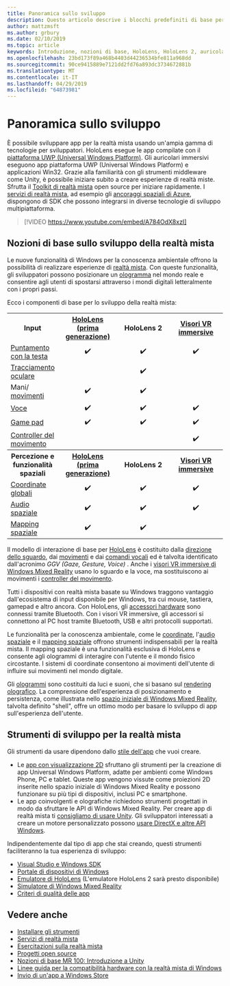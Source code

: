 ```yaml
---
title: Panoramica sullo sviluppo
description: Questo articolo descrive i blocchi predefiniti di base per lo sviluppo di un'app di realtà mista di Windows.
author: mattzmsft
ms.author: grbury
ms.date: 02/10/2019
ms.topic: article
keywords: Introduzione, nozioni di base, HoloLens, HoloLens 2, auricolare immersivo, Unity, Visual Studio
ms.openlocfilehash: 23bd173f89a468b4403d44236534bfe811a968dd
ms.sourcegitcommit: 90ce9415889e7121dd2fd76a893dc3734672881b
ms.translationtype: MT
ms.contentlocale: it-IT
ms.lasthandoff: 04/29/2019
ms.locfileid: "64873981"
---
```

# <a name="development-overview"></a>Panoramica sullo sviluppo

È possibile sviluppare app per la realtà mista usando un'ampia gamma di tecnologie per sviluppatori.  HoloLens esegue le app compilate con il [piattaforma UWP (Universal Windows Platform)](https://dev.windows.com/getstarted).  Gli auricolari immersivi eseguono app piattaforma UWP (Universal Windows Platform) e applicazioni Win32.
Grazie alla familiarità con gli strumenti middleware come Unity, è possibile iniziare subito a creare esperienze di realtà miste.  Sfrutta il [Toolkit di realtà mista](install-the-tools.md) open source per iniziare rapidamente.
I <a href="https://azure.microsoft.com/topic/mixed-reality" target="_blank">servizi di realtà mista</a>, ad esempio gli <a href="https://docs.microsoft.com/azure/spatial-anchors" target="_blank">ancoraggi spaziali di Azure</a>, dispongono di SDK che possono integrarsi in diverse tecnologie di sviluppo multipiattaforma.

>[!VIDEO https://www.youtube.com/embed/A784OdX8xzI]

## <a name="basics-of-mixed-reality-development"></a>Nozioni di base sullo sviluppo della realtà mista

Le nuove funzionalità di Windows per la conoscenza ambientale offrono la possibilità di realizzare esperienze di [realtà mista](mixed-reality.md). Con queste funzionalità, gli sviluppatori possono posizionare un [ologramma](hologram.md) nel mondo reale e consentire agli utenti di spostarsi attraverso i mondi digitali letteralmente con i propri passi. 

Ecco i componenti di base per lo sviluppo della realtà mista:

<table>
<tr>
<th>Input</th><th style="width:150px"> <a href="hololens-hardware-details.md">HoloLens (prima generazione)</a></th><th style="width:150px">HoloLens 2</th><th style="width:150px"> <a href="immersive-headset-hardware-details.md">Visori VR immersive</a></th>
</tr><tr>
<td> <a href="gaze.md">Puntamento con la testa</a></td><td style="text-align: center;">✔️</td><td style="text-align: center;">✔️</td><td style="text-align: center;">✔️</td>
</tr><tr>
<td> <a href="gaze.md">Tracciamento oculare</a></td><td></td><td style="text-align: center;">✔️</td><td></td>
</tr><tr>
<td> Mani/ <a href="gestures.md">movimenti</a></td><td style="text-align: center;">✔️</td><td style="text-align: center;">✔️</td><td></td>
</tr><tr>
<td> <a href="voice-input.md">Voce</a></td><td style="text-align: center;">✔️</td><td style="text-align: center;">✔️</td><td style="text-align: center;">✔️</td>
</tr><tr>
<td> <a href="hardware-accessories.md">Game pad</a></td><td style="text-align: center;">✔️</td><td style="text-align: center;">✔️</td><td style="text-align: center;">✔️</td>
</tr><tr>
<td> <a href="motion-controllers.md">Controller del movimento</a></td><td></td><td></td><td style="text-align: center;">✔️</td>
</tr><tr>
<th> Percezione e funzionalità spaziali</th><th style="width:150px"> <a href="hololens-hardware-details.md">HoloLens (prima generazione)</a></th><th style="width:150px">HoloLens 2</th><th style="width:150px"> <a href="immersive-headset-hardware-details.md">Visori VR immersive</a></th>
</tr><tr>
<td> <a href="coordinate-systems.md">Coordinate globali</a></td><td style="text-align: center;">✔️</td><td style="text-align: center;">✔️</td><td style="text-align: center;">✔️</td>
</tr><tr>
<td> <a href="spatial-sound.md">Audio spaziale</a></td><td style="text-align: center;">✔️</td><td style="text-align: center;">✔️</td><td style="text-align: center;">✔️</td>
</tr><tr>
<td> <a href="spatial-mapping.md">Mapping spaziale</a></td><td style="text-align: center;">✔️</td><td style="text-align: center;">✔️</td><td></td>
</tr>
</table>



Il modello di interazione di base per [HoloLens](hololens-hardware-details.md) è costituito dalla [direzione dello sguardo](gaze.md), dai [movimenti](gestures.md) e dai [comandi vocali](voice-input.md) ed è talvolta identificato dall'acronimo *GGV (Gaze, Gesture, Voice)* . Anche i [visori VR immersive di Windows Mixed Reality](immersive-headset-hardware-details.md) usano lo sguardo e la voce, ma sostituiscono ai movimenti i [controller del movimento](motion-controllers.md).


Tutti i dispositivi con realtà mista basate su Windows traggono vantaggio dall'ecosistema di input disponibile per Windows, tra cui mouse, tastiera, gamepad e altro ancora. Con HoloLens, gli [accessori hardware](hardware-accessories.md) sono connessi tramite Bluetooth. Con i visori VR immersive, gli accessori si connettono al PC host tramite Bluetooth, USB e altri protocolli supportati.

Le funzionalità per la conoscenza ambientale, come le [coordinate](coordinate-systems.md), l'[audio spaziale](spatial-sound.md) e il [mapping spaziale](spatial-mapping.md) offrono strumenti indispensabili per la realtà mista. Il mapping spaziale è una funzionalità esclusiva di HoloLens e consente agli ologrammi di interagire con l'utente e il mondo fisico circostante. I sistemi di coordinate consentono ai movimenti dell'utente di influire sui movimenti nel mondo digitale.

Gli [ologrammi](hologram.md) sono costituiti da luci e suoni, che si basano sul [rendering olografico](rendering.md). La comprensione dell'esperienza di posizionamento e persistenza, come illustrata nello [spazio iniziale di Windows Mixed Reality](navigating-the-windows-mixed-reality-home.md), talvolta definito "shell", offre un ottimo modo per basare lo sviluppo di app sull'esperienza dell'utente.

## <a name="tools-for-developing-for-mixed-reality"></a>Strumenti di sviluppo per la realtà mista

Gli strumenti da usare dipendono dallo [stile dell'app](app-views.md) che vuoi creare.
* Le [app con visualizzazione 2D](building-2d-apps.md) sfruttano gli strumenti per la creazione di app Universal Windows Platform, adatte per ambienti come Windows Phone, PC e tablet. Queste app vengono vissute come proiezioni 2D inserite nello spazio iniziale di Windows Mixed Reality e possono funzionare su più tipi di dispositivi, inclusi PC e smartphone.
* Le app coinvolgenti e olografiche richiedono strumenti progettati in modo da sfruttare le API di Windows Mixed Reality. Per creare app di realtà mista ti [consigliamo di usare Unity](unity-development-overview.md). Gli sviluppatori interessati a creare un motore personalizzato possono [usare DirectX e altre API Windows](directx-development-overview.md).

Indipendentemente dal tipo di app che stai creando, questi strumenti faciliteranno la tua esperienza di sviluppo:
* [Visual Studio e Windows SDK](using-visual-studio.md)
* [Portale di dispositivi di Windows](using-the-windows-device-portal.md)
* [Emulatore di HoloLens](using-the-hololens-emulator.md) (L'emulatore HoloLens 2 sarà presto disponibile)
* [Simulatore di Windows Mixed Reality](using-the-windows-mixed-reality-simulator.md)
* [Criteri di qualità delle app](app-quality-criteria.md)

## <a name="see-also"></a>Vedere anche
* [Installare gli strumenti](install-the-tools.md)
* <a href="https://azure.microsoft.com/topic/mixed-reality" target="_blank">Servizi di realtà mista</a>
* [Esercitazioni sulla realtà mista](tutorials.md)
* [Progetti open source](open-source-projects.md)
* [Nozioni di base MR 100: Introduzione a Unity](holograms-100.md)
* [Linee guida per la compatibilità hardware con la realtà mista di Windows](https://docs.microsoft.com/windows/mixed-reality/enthusiast-guide/windows-mixed-reality-minimum-pc-hardware-compatibility-guidelines)
* [Invio di un'app a Windows Store](submitting-an-app-to-the-microsoft-store.md)
